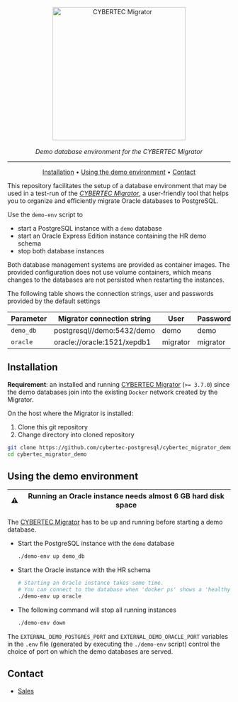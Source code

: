 <p align="center">
  <img alt="CYBERTEC Migrator" width="300px" src="https://www.cybertec-postgresql.com/wp-content/uploads/2018/03/Migrator_neu-300x79.png"/>
  <br/><br/>
  <i>Demo database environment for the CYBERTEC Migrator</i>
</p>

---

<p align="center">
  <a href="#installation">Installation</a> •
  <a href="#using-the-demo-environment">Using the demo environment</a> •
  <a href="#contact">Contact</a>
</p>

This repository facilitates the setup of a database environment that may be used in a test-run of the [_CYBERTEC Migrator_](https://www.cybertec-postgresql.com/en/products/cybertec-migrator/), a user-friendly tool that helps you to organize and efficiently migrate Oracle databases to PostgreSQL.

Use the `demo-env` script to
- start a PostgreSQL instance with a `demo` database
- start an Oracle Express Edition instance containing the HR demo schema
- stop both database instances

Both database management systems are provided as container images.
The provided configuration does not use volume containers, which means changes to the databases are not persisted when restarting the instances.

The following table shows the connection strings, user and passwords provided by the default settings

| Parameter   | Migrator connection string   | User     | Password  |
|-------------|------------------------------|----------|-----------|
| `demo_db`   | postgresql//demo:5432/demo   | demo     | demo      |
| `oracle`    | oracle://oracle:1521/xepdb1  | migrator | migrator  |

## Installation

__Requirement__: an installed and running [CYBERTEC Migrator](https://github.com/cybertec-postgresql/cybertec_migrator) (`>= 3.7.0`) since the demo databases join into the existing `Docker` network created by the Migrator.

On the host where the Migrator is installed:

1. Clone this git repository
2. Change directory into cloned repository

```sh
git clone https://github.com/cybertec-postgresql/cybertec_migrator_demo
cd cybertec_migrator_demo
```

## Using the demo environment

| ⚠️   | Running an Oracle instance needs almost 6 GB hard disk space     |
| --- | ---------------------------------------------------------------- |

The [CYBERTEC Migrator](https://github.com/cybertec-postgresql/cybertec_migrator) has to be up and running before starting a demo database.

* Start the PostgreSQL instance with the `demo` database

  ```sh
  ./demo-env up demo_db
  ```

* Start the Oracle instance with the HR schema

  ```sh
  # Starting an Oracle instance takes some time.
  # You can connect to the database when 'docker ps' shows a 'healthy' status.
  ./demo-env up oracle
  ```

* The following command will stop all running instances

  ```sh
  ./demo-env down
  ```

The `EXTERNAL_DEMO_POSTGRES_PORT` and `EXTERNAL_DEMO_ORACLE_PORT` variables in the `.env` file (generated by executing the `./demo-env` script) control the choice of port on which the demo databases are served.

## Contact

- [Sales](https://www.cybertec-postgresql.com/en/contact/)
